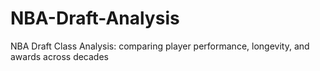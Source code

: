 # NBA-Draft-Analysis
NBA Draft Class Analysis: comparing player performance, longevity, and awards across decades

